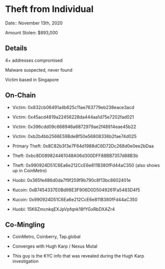 # Theft from Individual

Date:: November 13th, 2020

Amount Stolen: $893,000

## Details

4+ addresses compromised

Malware suspected, never found

Victim based in Singapore


## On-Chain

- Victim: 0x832cb06491a4b625c11ae763779eb238eace3acd

- Victim: 0x45acd4819a22456228da444aa1d75e7202fad021

- Victim: 0x396cdd09c668946a6872979ae2f48914eae45b22

- Victim: 0xb2b4bb2566E59BdeBf50e56808336b2fae74d025

- Primary Theft: 0x8C82b3f3e7F64d1988dC6D72Dc268d0e0ee2bDaa

- Theft: 0xbc8D089824461048A06d300DFF88BB7357d88B3b

- Theft: 0x990924D51C6Ea6e212CcE6e811B380fFd44aC350 (also shows up in CoinMetro)

- Huobi: 0x365fe486d0da7f9f259f9b790c8f13bc8602401e

- Kucoin: 0xB7454337E0Bd98E3F906D0D5049261Fa5483D4f5

- Kucoin: 0x990924D51C6Ea6e212CcE6e811B380fFd44aC350

- Huobi: 15K6ZmcnkqEXJpVpfqnk18fYGxRbDXAZr4 



## Co-Mingling

- CoinMetro, Coinberry, Tap.global

- Converges with Hugh Karp / Nexus Mutal

- This guy is the KYC info that was revealed during the Hugh Karp investigation